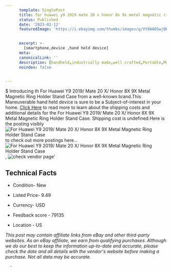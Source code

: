 ```yaml
---
      template: SinglePost
      title: for huawei y9 2019 mate 20 x honor 8x 9x metal magnetic ring holder stand case
      status: Published
      date: '2023-02-12'
      featuredImage: 'https://i.ebayimg.com/thumbs/images/g/VY0AAOSwjQRfl3Ys/s-l225.jpg'
       

      excerpt: >-
        [smartphone,device ,hand held device]
      meta:
      canonicalLink: ''
      description: [handheld,industrially made,well crafted,Portable,Mobile,Compact,Convenient,Lightweight,Maneuverable,Man-portable,Miniature,Carriable,Hand-held,Light,Holdable,Transportable,Mobile device,Pocket-sized,On-the-go,Wireless,Cordless,Compact size,Convenient size, smartphone,device ,hand held device]
      noindex: false
      

---
```

$
      Introducing th For Huawei Y9 2019/ Mate 20 X/ Honor 8X 9X Metal Magnetic Ring Holder Stand Case from a well-known brand.This Maneuverable hand held device is sure to be a Subject-of-interest in your home. [Click Here](https://www.ebay.com/itm/233759099637?hash=item366d20caf5%3Ag%3AVY0AAOSwjQRfl3Ys&mkevt=1&mkcid=1&mkrid=711-53200-19255-0&campid=%253CePNCampaignId%253E&customid=%253CreferenceId%253E&toolid=10049) to read more to learn about the shipping costs and additional details for the For Huawei Y9 2019/ Mate 20 X/ Honor 8X 9X Metal Magnetic Ring Holder Stand Case. Shipping cost is undefined.Here is the posting visibly ![For Huawei Y9 2019/ Mate 20 X/ Honor 8X 9X Metal Magnetic Ring Holder Stand Case](https://i.ebayimg.com/thumbs/images/g/VY0AAOSwjQRfl3Ys/s-l225.jpg) to check out more postings here... ![For Huawei Y9 2019/ Mate 20 X/ Honor 8X 9X Metal Magnetic Ring Holder Stand Case](https://i.ebayimg.com/images/g/VY0AAOSwjQRfl3Ys/s-l1600.jpg), ![check vendor page](https://origin-galleryplus.ebayimg.com/ws/web/233759099637_2_0_1/225x225.jpg,https://origin-galleryplus.ebayimg.com/ws/web/233759099637_3_0_1/225x225.jpg,https://origin-galleryplus.ebayimg.com/ws/web/233759099637_4_0_1/225x225.jpg,https://origin-galleryplus.ebayimg.com/ws/web/233759099637_5_0_1/225x225.jpg,https://origin-galleryplus.ebayimg.com/ws/web/233759099637_6_0_1/225x225.jpg,https://origin-galleryplus.ebayimg.com/ws/web/233759099637_7_0_1/225x225.jpg,https://origin-galleryplus.ebayimg.com/ws/web/233759099637_8_0_1/225x225.jpg,https://origin-galleryplus.ebayimg.com/ws/web/233759099637_9_0_1/225x225.jpg,https://origin-galleryplus.ebayimg.com/ws/web/233759099637_10_0_1/225x225.jpg,https://origin-galleryplus.ebayimg.com/ws/web/233759099637_11_0_1/225x225.jpg,https://origin-galleryplus.ebayimg.com/ws/web/233759099637_12_0_1/225x225.jpg)'

      

 ## Technical Facts 



     
      

 - Condition- New 


      

 - Listed Price- 9.49 


      

 - Currency- USD 


      

 - Feedback score - 79135 


      

 - Location - US 


      
      

 *_This post may contain affiliate links from eBay and other third-party websites. As an eBay affiliate, we earn from qualifying purchases. Although we do our best to keep the information up-to-date and accurate, please check the date and all details with the vendor's website before making a purchase. Not all data may be accurate._*




      -
